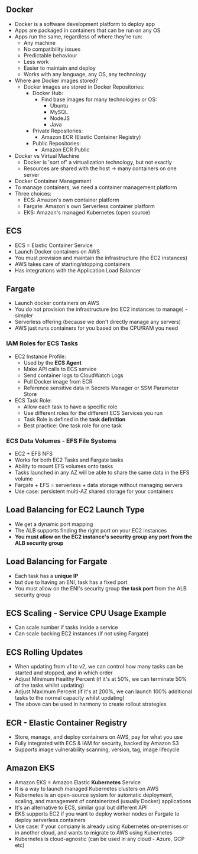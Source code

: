 ## Docker
- Docker is a software development platform to deploy app
- Apps are packaged in containers that can be run on any OS
- Apps run the same, regardless of where they're run:
  - Any machine
  - No compatibility issues
  - Predictable behaviour
  - Less work
  - Easier to maintain and deploy
  - Works with any language, any OS, any technology
- Where are Docker images stored?
  - Docker images are stored in Docker Repositories:
    - Docker Hub:
      - Find base images for many technologies or OS:
        - Ubuntu
        - MySQL
        - NodeJS
        - Java
    - Private Repositories:
      - Amazon ECR (Elastic Container Registry)
    - Public Repositories:
      - Amazon ECR Public
- Docker vs Virtual Machine
  - Docker is 'sort of' a virtualization technology, but not exactly
  - Resources are shared with the host -> many containers on one server
- Docker Container Management
- To manage containers, we need a container management platform
- Three choices:
  - ECS: Amazon's own container platform
  - Fargate: Amazon's own Serverless container platform
  - EKS: Amazon's managed Kubernetes (open source)

## ECS
- ECS = Elastic Container Service
- Launch Docker containers on AWS
- You must provision and maintain the infrastructure (the EC2 instances)
- AWS takes care of starting/stopping containers
- Has integrations with the Application Load Balancer

## Fargate
- Launch docker containers on AWS
- You do not provision the infrastructure (no EC2 instances to manage) - simpler
- Serverless offering (because we don't directly manage any servers)
- AWS just runs containers for you based on the CPU/RAM you need 

### IAM Roles for ECS Tasks
- EC2 Instance Profile:
  - Used by the **ECS Agent**
  - Make API calls to ECS service
  - Send container logs to CloudWatch Logs
  - Pull Docker image from ECR
  - Reference sensitive data in Secrets Manager or SSM Parameter Store
- ECS Task Role:
  - Allow each task to have a specific role
  - Use different roles for the different ECS Services you run
  - Task Role is defined in the **task definition**
  - Best practice: One task role for one task

### ECS Data Volumes - EFS File Systems
- EC2 + EFS NFS
- Works for both EC2 Tasks and Fargate tasks
- Ability to mount EFS volumes onto tasks
- Tasks launched in any AZ will be able to share the same data in the EFS volume
- Fargate + EFS = serverless + data storage without managing servers
- Use case: persistent multi-AZ shared storage for your containers

## Load Balancing for EC2 Launch Type
- We get a dynamic port mapping
- The ALB supports finding the right port on your EC2 instances
- **You must allow on the EC2 instance's security group any port from the ALB security group**

## Load Balancing for Fargate
- Each task has a **unique IP**
- but due to having an ENI, task has a fixed port
- You  must allow on the ENI's security group **the  task port** from the ALB security group

## ECS Scaling - Service CPU Usage Example
- Can scale number if tasks inside a service
- Can scale backing EC2 instances (if not using Fargate)

## ECS Rolling Updates
- When updating from v1 to v2, we can control how many tasks can be started and stopped, and in which order
- Adjust Minimum Healthy Percent (if it's at 50%, we can terminate 50% of the tasks whilst updating)
- Adjust Maximum Percent (if it's at 200%, we can launch 100% additional tasks to the normal capacity whilst updating)
- The above can be used in harmony to create rollout strategies

## ECR - Elastic Container Registry
- Store, manage, and deploy containers on AWS, pay for what you use
- Fully integrated with ECS & IAM for security, backed by Amazon S3
- Supports image vulnerability scanning, version, tag, image lifecycle

## Amazon EKS
- Amazon EKS = Amazon Elastic **Kubernetes** Service
- It is a way to launch managed Kubernetes clusters on AWS
- Kubernetes is an open-source system for automatic deployment, scaling, and management of containerized (usually Docker) applications
- It's an alternative to ECS, similar goal but different API
- EKS supports EC2 if you want to deploy worker nodes or Fargate to deploy serverless containers
- Use case: if your company is already using Kubernetes on-premises or in another cloud, and wants to migrate to AWS using Kubernetes
- Kubernetes is cloud-agnostic (can be used in any cloud - Azure, GCP etc)


